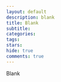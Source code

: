 ```yaml
---
layout: default
description: blank
title: Blank
subtitle:
categories:
tags:
stars:
hide: true
comments: true
---
```


Blank